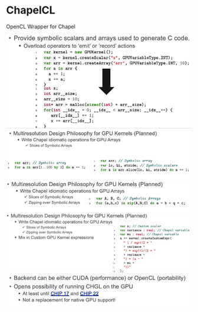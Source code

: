ChapelCL
========

OpenCL Wrapper for Chapel

![](screenshots/info4.png)
![](screenshots/info3.png)
![](screenshots/info2.png)
![](screenshots/info1.png)
![](screenshots/info5.png)

